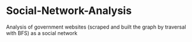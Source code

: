 # Social-Network-Analysis
Analysis of government websites (scraped and built the graph by traversal with BFS) as a social network
